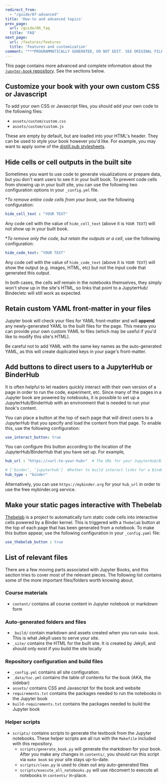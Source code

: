 ```yaml
---
redirect_from:
  - "/guide/07-advanced"
title: 'How-to and advanced topics'
prev_page:
  url: /guide/06_faq
  title: 'FAQ'
next_page:
  url: /features/features
  title: 'Features and customization'
comment: "***PROGRAMMATICALLY GENERATED, DO NOT EDIT. SEE ORIGINAL FILES IN /content***"
---
```

This page contains more advanced and complete information about the
[`jupyter-book` repository](https://github.com/jupyter/jupyter-book). See the sections below.

## Customize your book with your own custom CSS or Javascript

To add your own CSS or Javascript files, you should add your own code
to the following files:

* `assets/custom/custom.css`
* `assets/custom/custom.js`

These are empty by default, but are loaded into your HTML's header.
They can be used to style your book however you'd like. For example,
you may want to apply some of the [distill.pub stylesheets](https://github.com/distillpub/template/tree/master/src/styles).

## Hide cells or cell outputs in the built site

Sometimes you want to use code to generate visualizations or prepare data,
but you don't want users to see it in your built book. To prevent code cells
from showing up in your built site, you can use the following two configuration
options in your `_config.yml` file.

**To remove entire code cells from your book*, use the following configuration:

```yaml
hide_cell_text : "YOUR TEXT"
```

Any code cell with the value of `hide_cell_text` (above it is `YOUR TEXT`)
will not show up in your built book.

**To remove only the code, but retain the outputs or a cell*, use the following
configuration:

```yaml
hide_code_text: "YOUR TEXT"
```

Any code cell with the value of `hide_code_text` (above it is `YOUR TEXT`)
will show the output (e.g. images, HTML, etc) but not the input code that
generated this output.

In both cases, the cells *will* remain in the notebooks themselves, they
simply won't show up in the site's HTML, so links that point to a JupyterHub/
Binder/etc will still work as expected.

## Retain custom YAML front-matter in your files

Jupyter book will check your files for YAML front-matter and will **append**
any newly-generated YAML to the built files for the page. This means you
can provide your own custom YAML to files (which may be useful if you'd like
to modify this site's HTML).

Be careful not to add YAML with the same key names as the auto-generated YAML, as
this will create duplicated keys in your page's front-matter.

## Add buttons to direct users to a JupyterHub or BinderHub

It is often helpful to let readers quickly interact with their own version of a
page in order to run the code, experiment, etc. Since many of the pages in a Jupyter
book are powered by notebooks, it is possible to set up a JupyterHub/BinderHub
with an environment that is needed to run your book's content.

You can place a button at the top of each page that will direct users to a JupyterHub
that you specify and load the content from that page. To enable this, use the following
configuration:

```yaml
use_interact_button: true
```

You can configure this button according to the location of the JupyterHub/BinderHub
that you have set up. For example, 

```yaml
hub_url : "https://<url-to-your-hub>"  # The URL for your JupyterHub/BinderHub.

# ['binder', 'jupyterhub']  Whether to build interact links for a BinderHub or a JupyterHub
hub_type : "binder"
```

Alternatively, you can use `https://mybinder.org` for your `hub_url` in order to
use the free mybinder.org service.

## Make your static pages interactive with Thebelab

[Thebelab](https://github.com/minrk/thebelab) is a project to automatically turn
static code cells into interactive cells powered by a Binder kernel. This is triggered
with a `Thebelab` button at the top of each page that has been generated from a notebook.
To make this button appear, use the following configuration in your `_config.yaml` file:

```yaml
use_thebelab_button : true
```

## List of relevant files

There are a few moving parts associated with Jupyter Books, and this
section tries to cover most of the relevant pieces. The following list contains some
of the more important files/folders worth knowing about.

### Course materials

* `content/` contains all course content in Jupyter notebook or markdown form

### Auto-generated folders and files
* `_build/` contain markdown and assets created when you run `make book`. This is what Jekyll uses to serve your site.
* `_site/` contains the HTML for the built site. It is created by Jekyll, and should only exist if you build the site locally

### Repository configuration and build files
* `_config.yml` contains all site configuration.
* `_data/toc.yml` contains the table of contents for the book (AKA, the sidebar)
* `assets/` contains CSS and Javascript for the book and website
* `requirements.txt` contains the packages needed to run the notebooks in the Jupyter book
* `build-requirements.txt` contains the packages needed to build the Jupyter book

### Helper scripts
* `scripts/` contains scripts to generate the textbook from the Jupyter notebooks. These helper scripts are
  all run with the `Makefile` included with this repository.
    * `scripts/generate_book.py` will generate the markdown for your book.
       After you make any changes in `contents/`, you should run this script via
       `make book` so your site stays up-to-date.
    * `scripts/clean.py` is used to clean out any auto-generated files
    * `scripts/execute_all_notebooks.py` will use nbconvert to execute all notebooks in `contents/` in-place.

